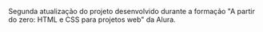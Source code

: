 Segunda atualização do projeto desenvolvido durante a formação "A partir do zero: HTML e CSS para projetos web" da Alura.
